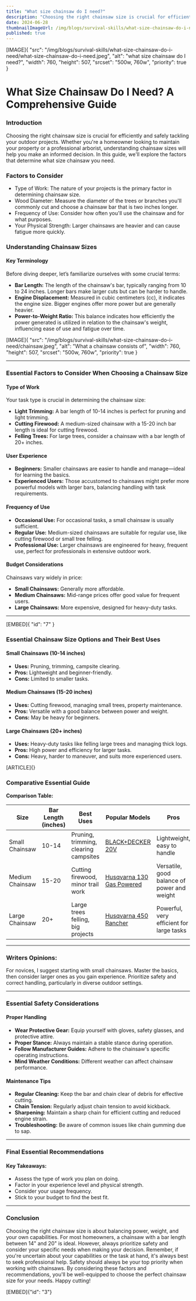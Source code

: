 ```yaml
---
title: "What size chainsaw do I need?"
description: "Choosing the right chainsaw size is crucial for efficiently and safely tackling your outdoor projects"
date: 2024-06-28
thumbnailImageUrl: /img/blogs/survival-skills/what-size-chainsaw-do-i-need/what-size-chainsaw-do-i-need.jpeg
published: true
---
```


[IMAGE]{ "src": "/img/blogs/survival-skills/what-size-chainsaw-do-i-need/what-size-chainsaw-do-i-need.jpeg", "alt": "what size chainsaw do I need?", "width": 760, "height": 507, "srcset": "500w, 760w", "priority": true }

# What Size Chainsaw Do I Need? A Comprehensive Guide

### Introduction

Choosing the right chainsaw size is crucial for efficiently and safely tackling your outdoor projects. Whether you're a homeowner looking to maintain your property or a professional arborist, understanding chainsaw sizes will help you make an informed decision. In this guide, we'll explore the factors that determine what size chainsaw you need.

### Factors to Consider
- Type of Work: The nature of your projects is the primary factor in determining chainsaw size.
- Wood Diameter: Measure the diameter of the trees or branches you'll commonly cut and choose a chainsaw bar that is two inches longer.
- Frequency of Use: Consider how often you'll use the chainsaw and for what purposes.
- Your Physical Strength: Larger chainsaws are heavier and can cause fatigue more quickly.

### Understanding Chainsaw Sizes

#### Key Terminology

Before diving deeper, let’s familiarize ourselves with some crucial terms:

- **Bar Length:** The length of the chainsaw's bar, typically ranging from 10 to 24 inches. Longer bars make larger cuts but can be harder to handle.
- **Engine Displacement:** Measured in cubic centimeters (cc), it indicates the engine size. Bigger engines offer more power but are generally heavier.
- **Power-to-Weight Ratio:** This balance indicates how efficiently the power generated is utilized in relation to the chainsaw's weight, influencing ease of use and fatigue over time.

[IMAGE]{ "src": "/img/blogs/survival-skills/what-size-chainsaw-do-i-need/chainsaw.jpeg", "alt": "What a chainsaw consists of", "width": 760, "height": 507, "srcset": "500w, 760w", "priority": true }

---

### Essential Factors to Consider When Choosing a Chainsaw Size

#### Type of Work

Your task type is crucial in determining the chainsaw size:

- **Light Trimming:** A bar length of 10-14 inches is perfect for pruning and light trimming.
- **Cutting Firewood:** A medium-sized chainsaw with a 15-20 inch bar length is ideal for cutting firewood.
- **Felling Trees:** For large trees, consider a chainsaw with a bar length of 20+ inches.

#### User Experience

- **Beginners:** Smaller chainsaws are easier to handle and manage—ideal for learning the basics.
- **Experienced Users:** Those accustomed to chainsaws might prefer more powerful models with larger bars, balancing handling with task requirements.

#### Frequency of Use

- **Occasional Use:** For occasional tasks, a small chainsaw is usually sufficient.
- **Regular Use:** Medium-sized chainsaws are suitable for regular use, like cutting firewood or small tree felling.
- **Professional Use:** Larger chainsaws are engineered for heavy, frequent use, perfect for professionals in extensive outdoor work.

#### Budget Considerations

Chainsaws vary widely in price:

- **Small Chainsaws:** Generally more affordable.
- **Medium Chainsaws:** Mid-range prices offer good value for frequent users.
- **Large Chainsaws:** More expensive, designed for heavy-duty tasks.

---

[EMBED]{ "id": "7" }

### Essential Chainsaw Size Options and Their Best Uses

#### Small Chainsaws (10-14 inches)

- **Uses:** Pruning, trimming, campsite clearing.
- **Pros:** Lightweight and beginner-friendly.
- **Cons:** Limited to smaller tasks.

#### Medium Chainsaws (15-20 inches)

- **Uses:** Cutting firewood, managing small trees, property maintenance.
- **Pros:** Versatile with a good balance between power and weight.
- **Cons:** May be heavy for beginners.

#### Large Chainsaws (20+ inches)

- **Uses:** Heavy-duty tasks like felling large trees and managing thick logs.
- **Pros:** High power and efficiency for larger tasks.
- **Cons:** Heavy, harder to maneuver, and suits more experienced users.

[ARTICLE]{}

### Comparative Essential Guide

**Comparison Table:**

| Size           | Bar Length (inches) | Best Uses                       | Popular Models             | Pros                                             | Cons                          |
|----------------|---------------------|---------------------------------|----------------------------|--------------------------------------------------|-------------------------------|
| Small Chainsaw | 10-14               | Pruning, trimming, clearing campsites | [BLACK+DECKER 20V](https://amzn.to/3Y1VYfp)            | Lightweight, easy to handle                      | Limited to smaller tasks      |
| Medium Chainsaw| 15-20               | Cutting firewood, minor trail work   | [Husqvarna 130 Gas Powered](https://amzn.to/3VIbiLm) | Versatile, good balance of power and weight      | May be too heavy for novices  |
| Large Chainsaw | 20+                 | Large trees felling, big projects     | [Husqvarna 450 Rancher](https://amzn.to/4bkxDUN)            | Powerful, very efficient for large tasks         | Heavy, needs experience       |

---

### **Writers Opinions:**

For novices, I suggest starting with small chainsaws. Master the basics, then consider larger ones as you gain experience. Prioritize safety and correct handling, particularly in diverse outdoor settings.

---

### Essential Safety Considerations

#### Proper Handling

- **Wear Protective Gear:** Equip yourself with gloves, safety glasses, and protective attire.
- **Proper Stance:** Always maintain a stable stance during operation.
- **Follow Manufacturer Guides:** Adhere to the chainsaw's specific operating instructions.
- **Mind Weather Conditions:** Different weather can affect chainsaw performance.

#### Maintenance Tips

- **Regular Cleaning:** Keep the bar and chain clear of debris for effective cutting.
- **Chain Tension:** Regularly adjust chain tension to avoid kickback.
- **Sharpening:** Maintain a sharp chain for efficient cutting and reduced engine strain.
- **Troubleshooting:** Be aware of common issues like chain gumming due to sap.

---

### Final Essential Recommendations

#### Key Takeaways:

- Assess the type of work you plan on doing.
- Factor in your experience level and physical strength.
- Consider your usage frequency.
- Stick to your budget to find the best fit.

---

### Conclusion

Choosing the right chainsaw size is about balancing power, weight, and your own capabilities. For most homeowners, a chainsaw with a bar length between 14" and 20" is ideal. However, always prioritize safety and consider your specific needs when making your decision.
Remember, if you're uncertain about your capabilities or the task at hand, it's always best to seek professional help. Safety should always be your top priority when working with chainsaws.
By considering these factors and recommendations, you'll be well-equipped to choose the perfect chainsaw size for your needs. Happy cutting!

[EMBED]{"id": "3"}


